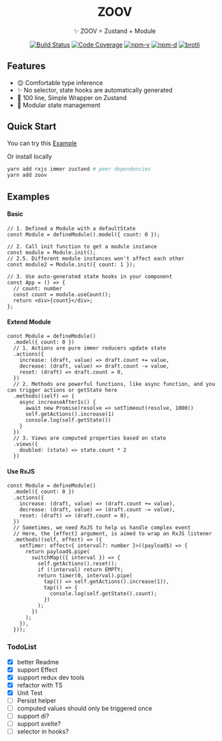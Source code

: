 <h1 align="center">ZOOV</h1>
<p align="center">✨ ZOOV = Zustand + Module</p>
<p align="center">
<a href="https://github.com/infinitexyy/zoov/actions"><img src="https://img.shields.io/github/workflow/status/infinitexyy/zoov/main.svg" alt="Build Status"></a>
<a href="https://codecov.io/gh/infinitexyy/zoov"><img src="https://img.shields.io/codecov/c/github/infinitexyy/zoov.svg" alt="Code Coverage"></a>
<a href="https://npmjs.com/package/zoov"><img src="https://img.shields.io/npm/v/zoov.svg" alt="npm-v"></a>
<a href="https://npmjs.com/package/zoov"><img src="https://img.shields.io/npm/dt/zoov.svg" alt="npm-d"></a>
<a href="https://bundlephobia.com/result?p=zoov"><img src="http://img.badgesize.io/https://unpkg.com/zoov/dist/zoov.js?compression=brotli&label=brotli" alt="brotli"></a>
</p>

## Features

- 😌 Comfortable type inference
- ✨ No selector, state hooks are automatically generated
- 🍳 100 line, Simple Wrapper on Zustand
- 🧮 Modular state management

## Quick Start

You can try this [Example](https://codesandbox.io/s/zoov-example-vmv3p)

Or install locally

```sh
yarn add rxjs immer zustand # peer dependencies
yarn add zoov
```

## Examples

#### Basic

```tsx
// 1. Defined a Module with a defaultState
const Module = defineModule().model({ count: 0 });

// 2. Call init function to get a module instance
const module = Module.init();
// 2.5. Different module instances won't affect each other
const module2 = Module.init({ count: 1 });

// 3. Use auto-generated state hooks in your component
const App = () => {
  // count: number
  const count = module.useCount();
  return <div>{count}</div>;
};
```

#### Extend Module

```tsx
const Module = defineModule()
  .model({ count: 0 })
  // 1. Actions are pure immer reducers update state
  .actions({
    increase: (draft, value) => draft.count += value,
    decrease: (draft, value) => draft.count -= value,
    reset: (draft) => draft.count = 0,
  })
  // 2. Methods are powerful functions, like async function, and you can trigger actions or getState here
  .methods((self) => {
    async increaseAfter1s() {
      await new Promise(resolve => setTimeout(resolve, 1000))
      self.getActions().increase(1)
      console.log(self.getState())
    }
  })
  // 3. Views are computed properties based on state
  .views({
    doubled: (state) => state.count * 2
  })
```

#### Use RxJS

```tsx
const Module = defineModule()
  .model({ count: 0 })
  .actions({
    increase: (draft, value) => (draft.count += value),
    decrease: (draft, value) => (draft.count -= value),
    reset: (draft) => (draft.count = 0),
  })
  // Sometimes, we need RxJS to help us handle complex event
  // Here, the [effect] argument, is aimed to wrap an RxJS listener
  .methods((self, effect) => ({
    setTimer: effect<{ interval?: number }>((payload$) => {
      return payload$.pipe(
        switchMap(({ interval }) => {
          self.getActions().reset();
          if (!interval) return EMPTY;
          return timer(0, interval).pipe(
            tap(() => self.getActions().increase(1)),
            tap(() => {
              console.log(self.getState().count);
            })
          );
        })
      );
    }),
  }));
```

### TodoList

- [x] better Readme
- [x] support Effect
- [x] support redux dev tools
- [x] refactor with TS
- [x] Unit Test
- [ ] Persist helper
- [ ] computed values should only be triggered once
- [ ] support di?
- [ ] support svelte?
- [ ] selector in hooks?
